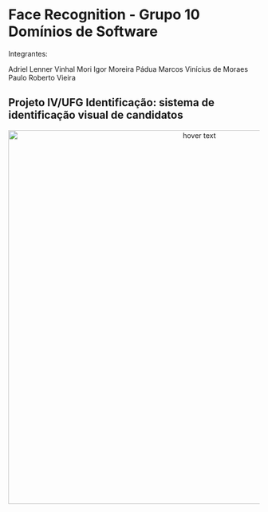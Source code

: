 # Face Recognition - Grupo 10 Domínios de Software

Integrantes:

Adriel Lenner Vinhal Mori
Igor Moreira Pádua
Marcos Vinícius de Moraes
Paulo Roberto Vieira

## Projeto IV/UFG Identificação: sistema de identificação visual de candidatos

<p align="center">
  <img src="https://user-images.githubusercontent.com/82418789/207737560-e0ec8db0-eeff-4d90-b35f-0de49fe41ef1.png" width="750" title="hover text">
</p>
